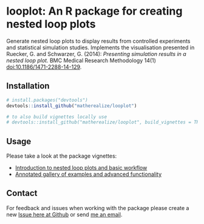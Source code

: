 # looplot: An R package for creating nested loop plots

Generate nested loop plots to display results from controlled experiments and 
statistical simulation studies. Implements the visualisation presented in 
Ruecker, G. and Schwarzer, G. (2014): *Presenting simulation results in a nested loop plot.*
BMC Medical Research Methodology 14(1) <doi:10.1186/1471-2288-14-129>.

## Installation
``` r
# install.packages("devtools")
devtools::install_github("matherealize/looplot")

# to also build vignettes locally use
# devtools::install_github("matherealize/looplot", build_vignettes = TRUE)
```

## Usage
Please take a look at the package vignettes:

- [Introduction to nested loop plots and basic workflow](https://matherealize.github.io/looplot_demo.html)
- [Annotated gallery of examples and advanced functionality](https://matherealize.github.io/looplot_gallery.html)

## Contact

For feedback and issues when working with the package please create a new
[Issue here at Github](https://github.com/matherealize/looplot/issues) or 
send [me an email](mailto:michael.kammer@meduniwien.ac.at).
